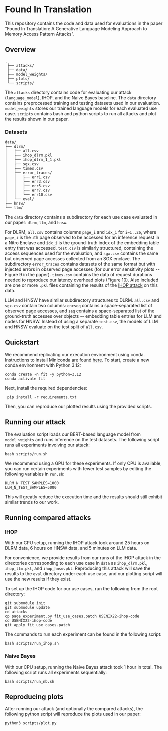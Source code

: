# Found In Translation
This repository contains the code and data used for evaluations in the paper "Found In Translation: A Generative Language Modeling Approach to Memory Access Pattern Attacks".

## Overview
```
.  
 ├── attacks/  
 ├── data/  
 ├── model_weights/  
 ├── plots/  
 └── scripts/
```
The `attacks` directory contains code for evaluating our attack (`language_model`), IHOP, and the Naive Bayes baseline. The `data` directory contains preprocessed training and testing datasets used in our evaluation. `model_weights` stores our trained language models for each evaluated use case. `scripts` contains bash and python scripts to run all attacks and plot the results shown in our paper.

### Datasets
```
data/
├── dlrm/
│   ├── all.csv
│   ├── ihop_dlrm.pkl
│   ├── ihop_dlrm_1_1.pkl
│   ├── sgx.csv
│   ├── times.csv
│   ├── error_traces/
│   │   ├── err1.csv
│   │   ├── err3.csv
│   │   ├── err5.csv
│   │   ├── err7.csv
│   │   └── err10.csv
│   └── eval/
├── hnsw/
└── llm/
```

The `data` directory contains a subdirectory for each use case evaluated in our paper: `dlrm`, `llm`, and `hnsw`.

For DLRM, `all.csv` contains columns `page_i` and `idx_i` for `i=1..26`, where `page_i` is the `i`th page observed to be accessed for an inference request in a Nitro Enclave and `idx_i` is the ground-truth index of the embedding table entry that was accessed. `test.csv` is similarly structured, containing the access sequences used for the evaluation, and `sgx.csv` contains the same but observed page accesses collected from an SGX enclave. The subdirectory `error_traces` contains datasets of the same format but with injected errors in observed page accesses (for our error sensitivity plots -- Figure 9 in the paper). `times.csv` contains the data of request durations needed to reproduce our latency overhead plots (Figure 10). Also included are one or more `.pkl` files containing the results of the [IHOP attack](#ihop) on this data.

LLM and HNSW have similar subdirectory structures to DLRM. `all.csv` and `sgx.csv` contain two columns: `encseq` contains a space-separated list of observed page accesses, and `seq` contains a space-separated list of the ground-truth accesses over objects -- embedding table entries for LLM and nodes for HNSW. Instead of using a separate `test.csv`, the models of LLM and HNSW evaluate on the test split of `all.csv`. 

## Quickstart
We recommend replicating our execution environment using conda. Instructions to install Miniconda are found [here](https://www.anaconda.com/docs/getting-started/miniconda/install#quickstart-install-instructions).
To start, create a new conda environment with Python 3.12:
```
conda create -n fit -y python=3.12  
conda activate fit
```

Next, install the required dependencies:
```
 pip install -r requirements.txt
```

Then, you can reproduce our plotted results using the provided scripts.
## Running our attack
The evaluation script loads our BERT-based language model from `model_weights` and runs inference on the test datasets. The following script runs all experiments involving our attack:
```
bash scripts/run.sh
```
We recommend using a GPU for these experiments. If only CPU is available, you can run certain experiments with fewer test samples by editing the following variables in `run.sh`:
```
DLRM_N_TEST_SAMPLES=1000
LLM_N_TEST_SAMPLES=5000
```
This will greatly reduce the execution time and the results should still exhibit similar trends to our work.

## Running compared attacks
### IHOP
With our CPU setup, running the IHOP attack took around 25 hours on DLRM data, 6 hours on HNSW data, and 5 minutes on LLM data.

For convenience, we provide results from our runs of the IHOP attack in the directories corresponding to each use case in `data` as `ihop_dlrm.pkl`, `ihop_llm.pkl`, and `ihop_hnsw.pkl`. Reproducing this attack will save the results to the `eval` directory under each use case, and our plotting script will use the new results if they exist.

To set up the IHOP code for our use cases, run the following from the root directory:
```
git submodule init
git submodule update
cd attacks
cp page_experiment.py fit_use_cases.patch USENIX22-ihop-code
cd USENIX22-ihop-code
git apply fit_use_cases.patch
```

The commands to run each experiment can be found in the following script:
```
bash scripts/run_ihop.sh
```
### Naive Bayes
With our CPU setup, running the Naive Bayes attack took 1 hour in total. The following script runs all experiments sequentially:
```
bash scripts/run_nb.sh
```
## Reproducing plots
After running our attack (and optionally the compared attacks), the following python script will reproduce the plots used in our paper:
```
python3 scripts/plot.py
```
